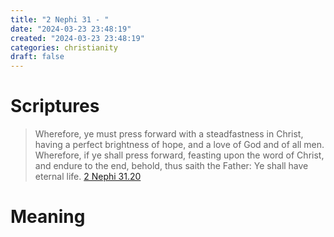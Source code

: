 ```yaml
---
title: "2 Nephi 31 - "
date: "2024-03-23 23:48:19"  
created: "2024-03-23 23:48:19"
categories: christianity  
draft: false
---
```

# Scriptures

> Wherefore, ye must press forward with a steadfastness in Christ, having a perfect brightness of hope, and a love of God and of all men. Wherefore, if ye shall press forward, feasting upon the word of Christ, and endure to the end, behold, thus saith the Father: Ye shall have eternal life.
> [2 Nephi 31.20](../scriptures/2-nephi-31.20)


# Meaning

